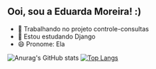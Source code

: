 ## Ooi, sou a Eduarda Moreira! :)

- 🔭 Trabalhando no projeto controle-consultas
- 🌱 Estou estudando Django
- 😄 Pronome: Ela



![Anurag's GitHub stats](https://github-readme-stats.vercel.app/api?username=eduardamoreiira&show_icons=true&theme=radical)
[![Top Langs](https://github-readme-stats.vercel.app/api/top-langs/?username=eduardamoreiira&layout=donut&show_icons=true&theme=radical)](https://github.com/eduardamoreiira/github-readme-stats)



